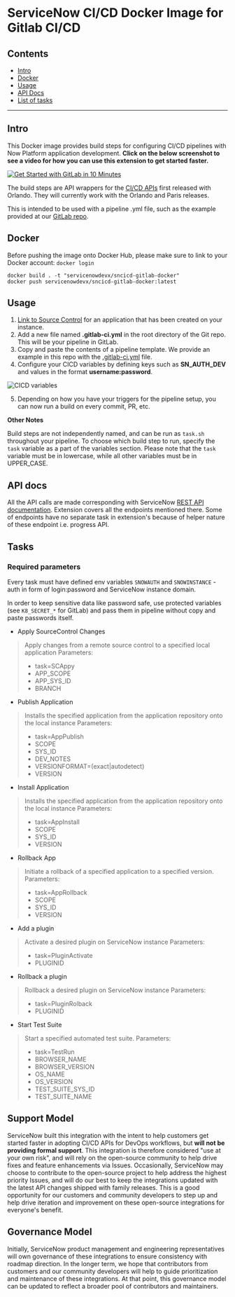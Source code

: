 # ServiceNow CI/CD Docker Image for Gitlab CI/CD

## Contents

- [Intro](#intro)
- [Docker](#Docker)
- [Usage](#usage)
- [API Docs](#api-docs)
- [List of tasks](#tasks)

---

## Intro

This Docker image provides build steps for configuring CI/CD pipelines with Now Platform application development. **Click on the below screenshot to see a video for how you can use this extension to get started faster.**

[![Get Started with GitLab in 10 Minutes](https://gitlab.com/ServiceNow-DevX/sncicd-gitlab-pipeline/-/raw/master/README_images/youtube_link_GitLab.png)](https://www.youtube.com/watch?v=B_LSwYKE11s "Get Started with GitLab in 10 Minutes")

The build steps are API wrappers for the  [CI/CD APIs](https://developer.servicenow.com/dev.do#!/reference/api/paris/rest/cicd-api) first released with Orlando. They will currently work with the Orlando and Paris releases. 

This is intended to be used with a pipeline .yml file, such as the example provided at our [GitLab repo](https://gitlab.com/ServiceNow-DevX/sncicd-gitlab-pipeline/-/blob/master/.gitlab-ci.yml).

## Docker

Before pushing the image onto Docker Hub, please make sure to link to your Docker account: `docker login` 

```shell script
docker build . -t "servicenowdevx/sncicd-gitlab-docker"
docker push servicenowdevx/sncicd-gitlab-docker:latest
```

## Usage

1. [Link to Source Control](https://developer.servicenow.com/dev.do#!/learn/learning-plans/paris/new_to_servicenow/app_store_learnv2_devenvironment_paris_linking_an_application_to_source_control) for an application that has been created on your instance. 
2. Add a new file named **.gitlab-ci.yml** in the root directory of the Git repo. This will be your pipeline in GitLab. 
3. Copy and paste the contents of a pipeline template. We provide an example in this repo with the [.gitlab-ci.yml](.gitlab-ci.yml) file. 
4. Configure your CICD variables by defining keys such as **SN_AUTH_DEV** and values in the format **username:password**.

![CICD variables](https://gitlab.com/ServiceNow-DevX/sncicd-gitlab-pipeline/-/raw/master/README_images/cicdvariables.png)

5. Depending on how you have your triggers for the pipeline setup, you can now run a build on every commit, PR, etc. 

**Other Notes**

Build steps are not independently named, and can be run as `task.sh` throughout your pipeline. To choose which build step to run, specify the `task` variable as a part of the variables section. Please note that the `task` variable must be in lowercase, while all other variables must be in UPPER_CASE. 

## API docs

All the API calls are made corresponding with ServiceNow [REST API documentation](https://developer.servicenow.com/dev.do#!/reference/api/orlando/rest/cicd-api). Extension covers all the endpoints mentioned there. Some of endpoints have no separate task in extension's because of helper nature of these endpoint i.e. progress API.

## Tasks

### Required parameters

Every task must have defined env variables `SNOWAUTH` and `SNOWINSTANCE` - auth in form of login:password and ServiceNow instance domain.

In order to keep sensitive data like password safe, use protected variables (see `K8_SECRET_*` for GitLab) and pass them in pipeline without copy and paste passwords itself.

- Apply SourceControl Changes
> Apply changes from a remote source control to a specified local application
> Parameters:
> - task=SCAppy
> - APP_SCOPE
> - APP_SYS_ID
> - BRANCH

- Publish Application
> Installs the specified application from the application repository onto the local instance
> Parameters:
> - task=AppPublish
> - SCOPE
> - SYS_ID
> - DEV_NOTES
> - VERSIONFORMAT=(exact|autodetect)
> - VERSION

- Install Application
> Installs the specified application from the application repository onto the local instance
> Parameters:
> - task=AppInstall
> - SCOPE 
> - SYS_ID
> - VERSION

- Rollback App
> Initiate a rollback of a specified application to a specified version.
> Parameters:
> - task=AppRollback
> - SCOPE 
> - SYS_ID
> - VERSION

- Add a plugin
> Activate a desired plugin on ServiceNow instance
> Parameters:
> - task=PluginActivate
> - PLUGINID

- Rollback a plugin
> Rollback a desired plugin on ServiceNow instance
> Parameters:
> - task=PluginRolback
> - PLUGINID

- Start Test Suite
> Start a specified automated test suite. 
> Parameters:
> - task=TestRun
> - BROWSER_NAME
> - BROWSER_VERSION
> - OS_NAME
> - OS_VERSION
> - TEST_SUITE_SYS_ID
> - TEST_SUITE_NAME

## Support Model

ServiceNow built this integration with the intent to help customers get started faster in adopting CI/CD APIs for DevOps workflows, but __will not be providing formal support__. This integration is therefore considered "use at your own risk", and will rely on the open-source community to help drive fixes and feature enhancements via Issues. Occasionally, ServiceNow may choose to contribute to the open-source project to help address the highest priority Issues, and will do our best to keep the integrations updated with the latest API changes shipped with family releases. This is a good opportunity for our customers and community developers to step up and help drive iteration and improvement on these open-source integrations for everyone's benefit. 

## Governance Model

Initially, ServiceNow product management and engineering representatives will own governance of these integrations to ensure consistency with roadmap direction. In the longer term, we hope that contributors from customers and our community developers will help to guide prioritization and maintenance of these integrations. At that point, this governance model can be updated to reflect a broader pool of contributors and maintainers. 

